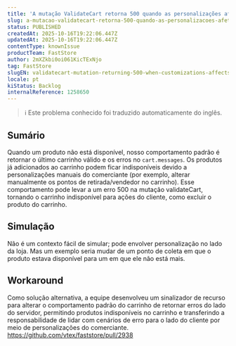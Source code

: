```yaml
---
title: 'A mutação ValidateCart retorna 500 quando as personalizações afetam a disponibilidade do produto'
slug: a-mutacao-validatecart-retorna-500-quando-as-personalizacoes-afetam-a-disponibilidade-do-produto
status: PUBLISHED
createdAt: 2025-10-16T19:22:06.447Z
updatedAt: 2025-10-16T19:22:06.447Z
contentType: knownIssue
productTeam: FastStore
author: 2mXZkbi0oi061KicTExNjo
tag: FastStore
slugEN: validatecart-mutation-returning-500-when-customizations-affects-the-availability-of-the-product
locale: pt
kiStatus: Backlog
internalReference: 1258650
---
```


>ℹ️ Este problema conhecido foi traduzido automaticamente do inglês.

## Sumário


Quando um produto não está disponível, nosso comportamento padrão é retornar o último carrinho válido e os erros no `cart.messages`. Os produtos já adicionados ao carrinho podem ficar indisponíveis devido a personalizações manuais do comerciante (por exemplo, alterar manualmente os pontos de retirada/vendedor no carrinho). Esse comportamento pode levar a um erro 500 na mutação validateCart, tornando o carrinho indisponível para ações do cliente, como excluir o produto do carrinho.
## Simulação


Não é um contexto fácil de simular; pode envolver personalização no lado da loja.
Mas um exemplo seria mudar de um ponto de coleta em que o produto estava disponível para um em que ele não está mais.


## Workaround


Como solução alternativa, a equipe desenvolveu um sinalizador de recurso para alterar o comportamento padrão do carrinho de retornar erros do lado do servidor, permitindo produtos indisponíveis no carrinho e transferindo a responsabilidade de lidar com cenários de erro para o lado do cliente por meio de personalizações do comerciante.
https://github.com/vtex/faststore/pull/2938



